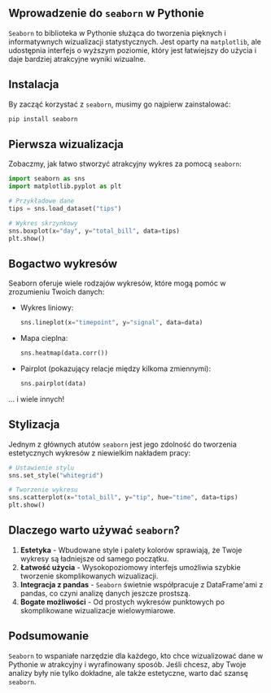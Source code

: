 ## Wprowadzenie do `seaborn` w Pythonie

`Seaborn` to biblioteka w Pythonie służąca do tworzenia pięknych i informatywnych wizualizacji statystycznych. Jest oparty na `matplotlib`, ale udostępnia interfejs o wyższym poziomie, który jest łatwiejszy do użycia i daje bardziej atrakcyjne wyniki wizualne.

## Instalacja

By zacząć korzystać z `seaborn`, musimy go najpierw zainstalować:

```bash
pip install seaborn
```

## Pierwsza wizualizacja

Zobaczmy, jak łatwo stworzyć atrakcyjny wykres za pomocą `seaborn`:

```python
import seaborn as sns
import matplotlib.pyplot as plt

# Przykładowe dane
tips = sns.load_dataset("tips")

# Wykres skrzynkowy
sns.boxplot(x="day", y="total_bill", data=tips)
plt.show()
```

## Bogactwo wykresów

Seaborn oferuje wiele rodzajów wykresów, które mogą pomóc w zrozumieniu Twoich danych:

- Wykres liniowy:
  ```python
  sns.lineplot(x="timepoint", y="signal", data=data)
  ```

- Mapa cieplna:
  ```python
  sns.heatmap(data.corr())
  ```

- Pairplot (pokazujący relacje między kilkoma zmiennymi):
  ```python
  sns.pairplot(data)
  ```

... i wiele innych!

## Stylizacja

Jednym z głównych atutów `seaborn` jest jego zdolność do tworzenia estetycznych wykresów z niewielkim nakładem pracy:

```python
# Ustawienie stylu
sns.set_style("whitegrid")

# Tworzenie wykresu
sns.scatterplot(x="total_bill", y="tip", hue="time", data=tips)
plt.show()
```

## Dlaczego warto używać `seaborn`?

1. **Estetyka** - Wbudowane style i palety kolorów sprawiają, że Twoje wykresy są ładniejsze od samego początku.
2. **Łatwość użycia** - Wysokopoziomowy interfejs umożliwia szybkie tworzenie skomplikowanych wizualizacji.
3. **Integracja z pandas** - `Seaborn` świetnie współpracuje z DataFrame'ami z pandas, co czyni analizę danych jeszcze prostszą.
4. **Bogate możliwości** - Od prostych wykresów punktowych po skomplikowane wizualizacje wielowymiarowe.

## Podsumowanie

`Seaborn` to wspaniałe narzędzie dla każdego, kto chce wizualizować dane w Pythonie w atrakcyjny i wyrafinowany sposób. Jeśli chcesz, aby Twoje analizy były nie tylko dokładne, ale także estetyczne, warto dać szansę `seaborn`.
